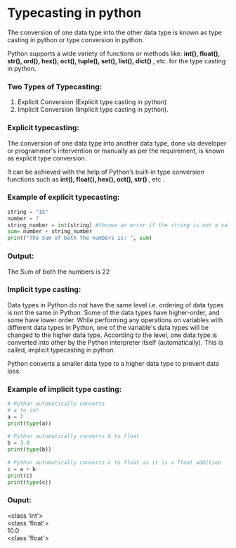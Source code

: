 <h1>Typecasting in python</h1>

<p>

The conversion of one data type into the other data type is known as type casting in python or type conversion in python.

Python supports a wide variety of functions or methods like: <strong> int(), float(), str(), ord(), hex(), oct(), tuple(), set(), list(), dict() </strong>, etc. for the type casting in python.

<h3>Two Types of Typecasting:</h3>

<ol>
<li>Explicit Conversion (Explicit type casting in python)</li>
<li>Implicit Conversion (Implicit type casting in python).</li>
</ol>

<h3>Explicit typecasting:</h3>

The conversion of one data type into another data type, done via developer or programmer's intervention or manually as per the requirement, is known as explicit type conversion.

It can be achieved with the help of Python’s built-in type conversion functions such as <strong>int(), float(), hex(), oct(), str() </strong>, etc .

<h3>Example of explicit typecasting:</h3>

```python
string = "15"
number = 7
string_number = int(string) #throws an error if the string is not a valid integer
sum= number + string_number
print("The Sum of both the numbers is: ", sum)
```

<h3> Output: </h3>
The Sum of both the numbers is 22


<h3> Implicit type casting: </h3>

Data types in Python do not have the same level i.e. ordering of data types is not the same in Python. Some of the data types have higher-order, and some have lower order. While performing any operations on variables with different data types in Python, one of the variable's data types will be changed to the higher data type. According to the level, one data type is converted into other by the Python interpreter itself (automatically). This is called, implicit typecasting in python.

Python converts a smaller data type to a higher data type to prevent data loss.

<h3>Example of implicit type casting:</h3>

```python
# Python automatically converts
# a to int
a = 7
print(type(a))
 
# Python automatically converts b to float
b = 3.0
print(type(b))
 
# Python automatically converts c to float as it is a float addition
c = a + b
print(c)
print(type(c))
```


<h3>Ouput: </h3>

<class 'int'> <br>
<class 'float'> <br>
10.0 <br>
<class 'float'> <br>

</p> 